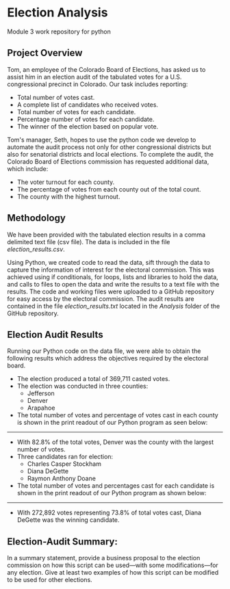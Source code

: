 # Election Analysis
Module 3 work repository for python

## Project Overview

Tom, an employee of the Colorado Board of Elections, has asked us to assist him in an election audit of the tabulated votes for a U.S. congressional precinct in Colorado. Our task includes reporting:

* Total number of votes cast.
* A complete list of candidates who received votes.
* Total number of votes for each candidate.
* Percentage number of votes for each candidate.
* The winner of the election based on popular vote.

Tom's manager, Seth, hopes to use the python code we develop to automate the audit process not only for other congressional districts but also for senatorial districts and local elections. To complete the audit, the Colorado Board of Elections commission has requested additional data, which include:

* The voter turnout for each county.
* The percentage of votes from each county out of the total count.
* The county with the highest turnout.

## Methodology

We have been provided with the tabulated election results in a comma delimited text file (csv file). The data is included in the file *election_results.csv*.

Using Python, we created code to read the data, sift through the data to capture the information of interest for the electoral commission. This was achieved using if conditionals, for loops, lists and libraries to hold the data, and calls to files to open the data and write the results to a text file with the results. The code and working files were uploaded to a GitHub repository for easy access by the electoral commission. The audit results are contained in the file *election_results.txt* located in the *Analysis* folder of the GitHub repository.

## Election Audit Results 

Running our Python code on the data file, we were able to obtain the following results which address the objectives required by the electoral board.

* The election produced a total of 369,711 casted votes.
* The election was conducted in three counties:
    - Jefferson
    - Denver
    - Arapahoe
* The total number of votes and percentage of votes cast in each county is shown in the print readout of our Python program as seen below:

-----------

* With 82.8% of the total votes, Denver was the county with the largest number of votes.
* Three candidates ran for election: 
    - Charles Casper Stockham
    - Diana DeGette
    - Raymon Anthony Doane
* The total number of votes and percentages cast for each candidate is shown in the print readout of our Python program as shown below:

-------------
* With 272,892 votes representing 73.8% of total votes cast, Diana DeGette was the winning candidate.


## Election-Audit Summary: 

In a summary statement, provide a business proposal to the election commission on how this script can be used—with some modifications—for any election. Give at least two examples of how this script can be modified to be used for other elections.
